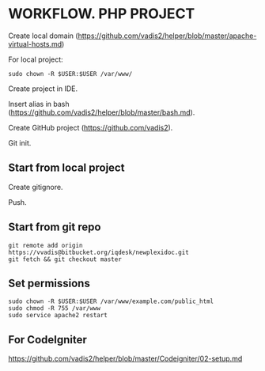 # WORKFLOW. PHP PROJECT
Create local domain (https://github.com/vadis2/helper/blob/master/apache-virtual-hosts.md)

For local project:
````
sudo chown -R $USER:$USER /var/www/
````
Create project in IDE.

Insert alias in bash (https://github.com/vadis2/helper/blob/master/bash.md).
 
Create GitHub project (https://github.com/vadis2).

Git init.

## Start from local project
Create gitignore.

Push.

## Start from git repo
```
git remote add origin https://vvadis@bitbucket.org/iqdesk/newplexidoc.git
git fetch && git checkout master
```
## Set permissions
```
sudo chown -R $USER:$USER /var/www/example.com/public_html
sudo chmod -R 755 /var/www
sudo service apache2 restart
```

## For CodeIgniter
https://github.com/vadis2/helper/blob/master/Codeigniter/02-setup.md